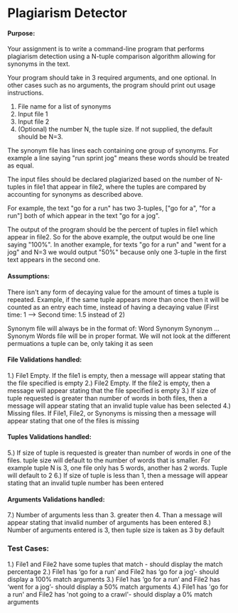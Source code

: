 # Plagiarism Detector
#### Purpose:
Your assignment is to write a command-line program that performs plagiarism detection using a N-tuple comparison algorithm allowing for synonyms in the text.

Your program should take in 3 required arguments, and one optional.  In other cases such as no arguments, the program should print out usage instructions.
1.	File name for a list of synonyms
2.	Input file 1
3.	Input file 2
4.	(Optional) the number N, the tuple size.  If not supplied, the default should be N=3.

The synonym file has lines each containing one group of synonyms.  For example a line saying "run sprint jog" means these words should be treated as equal. 

The input files should be declared plagiarized based on the number of N-tuples in file1 that appear in file2, where the tuples are compared by accounting for synonyms as described above.  

For example, the text "go for a run" has two 3-tuples, ["go for a", "for a run"] both of which appear in the text "go for a jog".

The output of the program should be the percent of tuples in file1 which appear in file2.  So for the above example, the output would be one line saying "100%".  In another example, for texts "go for a run" and "went for a jog" and N=3 we would output "50%" because only one 3-tuple in the first text appears in the second one.

#### Assumptions:
There isn't any form of decaying value for the amount of times a tuple is repeated. Example, if the same tuple appears more than once then it will be counted as an entry each time, instead of having a decaying value (First time: 1 --> Second time: 1.5 instead of 2)

Synonym file will always be in the format of: Word Synonym Synonym ... Synonym
Words file will be in proper format. 
We will not look at the different permuations a tuple can be, only taking it as seen


#### File Validations handled:
1.) File1 Empty. If the file1 is empty, then a message will appear stating that the file specified is empty
2.) File2 Empty. If the file2 is empty, then a message will appear stating that the file specified is empty
3.) If size of tuple requested is greater than number of words in both files, then a message will appear stating that an invalid tuple value has been selected
4.) Missing files. If File1, File2, or Synonyms is missing then a message will appear stating that one of the files is missing
#### Tuples Validations handled:
5.) If size of tuple is requested is greater than number of words in one of the files. tuple size will default to the number of words that is smaller. For example tuple N is 3, one file only has 5 words, another has 2 words. Tuple will default to 2
6.) If size of tuple is less than 1, then a message will appear stating that an invalid tuple number has been entered
#### Arguments Validations handled:
7.) Number of arguments less than 3. greater then 4. Than a message will appear stating that invalid number of arguments has been entered
8.) Number of arguments entered is 3, then tuple size is taken as 3 by default

### Test Cases:
1.) File1 and File2 have some tuples that match - should display the match percentage
2.) File1 has ‘go for a run’ and File2 has ‘go for a jog’- should display a 100% match arguments
3.) File1 has ‘go for a run’ and File2 has ‘went for a jog’- should display a 50% match arguments
4.) File1 has 'go for a run' and File2 has 'not going to a crawl'- should display a 0% match arguments








